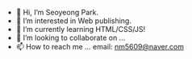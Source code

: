 - 👋 Hi, I’m Seoyeong Park.
- 👀 I’m interested in Web publishing.
- 🌱 I’m currently learning HTML/CSS/JS!
- 💞️ I’m looking to collaborate on ...
- 📫 How to reach me ... email: nm5609@naver.com

<!---
seoyeong0407/seoyeong0407 is a ✨ special ✨ repository because its `README.md` (this file) appears on your GitHub profile.
You can click the Preview link to take a look at your changes.
--->
